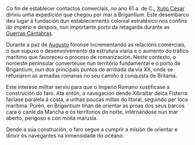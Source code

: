 Co fin de establecer contactos comerciais, no ano 61 a. de C., [Xulio César](http://gl.wikipedia.org/wiki/Xulio_César) dirixiu unha expedición que chegou por mar a Brigantium. Este desembarco deu lugar á fundación dun establecemento colonial estratéxico nos confíns do imperio e despois, nun importante porto da retagarda durante as [Guerras Cántabras](http://gl.wikipedia.org/wiki/Guerras_cántabras).

Durante a paz de [Augusto](http://gl.wikipedia.org/wiki/Octavio_Augusto) fóronse incrementando as relacións comerciais, o que supuxo o desenvolvemento da estrutura viaria e o aumento do tráfico marítimo que favoreceu o proceso de romanización. Neste contexto, o noroeste peninsular converteuse nun territorio fundamental e o porto de Brigantium, nun dos principais puntos de arribada da vía XX, onde se refuxiaron as armadas romanas no seu camiño á conquista de Britania.

Este interese militar serviu para que o Imperio Romano xustificase a construción do faro. Ata entón, a navegación dende Xibraltar deica Fisterra facíase paralela á costa, a unhas poucas millas do litoral, seguindo per loca marítima. Porén, en Brigantium tiñan de orientar as proas dos seus barcos cara ó canle da Mancha e ós territorios do norte, internándose nun mar aberto, perigoso e con moita marusía.

Dende a súa construción, o faro segue a cumprir a misión de orientar e dirixir ós navegantes na inmensidade do océano.